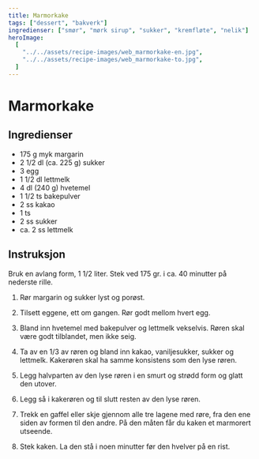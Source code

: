 ```yaml
---
title: Marmorkake
tags: ["dessert", "bakverk"]
ingredienser: ["smør", "mørk sirup", "sukker", "kremfløte", "nelik"]
heroImage:
  [
    "../../assets/recipe-images/web_marmorkake-en.jpg",
    "../../assets/recipe-images/web_marmorkake-to.jpg",
  ]
---
```


# Marmorkake

## Ingredienser

- 175 g myk margarin
- 2 1/2 dl (ca. 225 g) sukker
- 3 egg
- 1 1/2 dl lettmelk
- 4 dl (240 g) hvetemel
- 1 1/2 ts bakepulver
- 2 ss kakao
- 1 ts
- 2 ss sukker
- ca. 2 ss lettmelk

## Instruksjon

Bruk en avlang form, 1 1/2 liter. Stek ved 175 gr. i ca. 40 minutter på nederste rille.

1. Rør margarin og sukker lyst og porøst.

2. Tilsett eggene, ett om gangen. Rør godt mellom hvert egg.

3. Bland inn hvetemel med bakepulver og lettmelk vekselvis. Røren skal være godt tilblandet, men ikke seig.

4. Ta av en 1/3 av røren og bland inn kakao, vaniljesukker, sukker og lettmelk. Kakerøren skal ha samme konsistens som den lyse røren.

5. Legg halvparten av den lyse røren i en smurt og strødd form og glatt den utover.

6. Legg så i kakerøren og til slutt resten av den lyse røren.

7. Trekk en gaffel eller skje gjennom alle tre lagene med røre, fra den ene siden av formen til den andre. På den måten får du kaken et marmorert utseende.

8. Stek kaken. La den stå i noen minutter før den hvelver på en rist.
